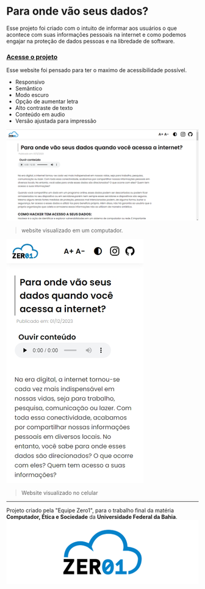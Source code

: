 # Para onde vão seus dados?

Esse projeto foi criado com o intuito de informar aos usuários o que acontece com suas informações pessoais na internet e como podemos engajar na proteção de dados pessoas e na libredade de software.

 ### [Acesse o projeto](https://dataway.netlify.app/)


Esse website foi pensado para ter o maximo de acessibilidade possível.

- Responsivo
- Semântico
- Modo escuro
- Opção de aumentar letra
- Alto contraste de texto
- Conteúdo em audio
- Versão ajustada para impressão 

<img src="screenshot-POVSD-PC.png" alt="Imagem da tela inicial do site em computador">

> website visualizado em um computador.

<img src="screenshot-mobile.jpeg" alt="Imagem da tela inicial do site no celular ">

> Website visualizado no celular

***

Projeto criado pela "Equipe Zero1", para o trabalho final da matéria **Computador, Ética e Sociedade** da **Universidade Federal da Bahia**.
<img src="zero1BG.png" alt="Imagem da tela inicial do site">

